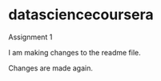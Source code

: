 datasciencecoursera
===================

Assignment 1

I am making changes to the readme file. 

Changes are made again.
